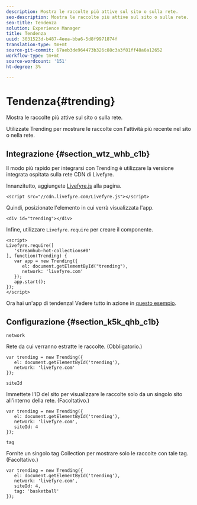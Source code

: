 ```yaml
---
description: Mostra le raccolte più attive sul sito o sulla rete.
seo-description: Mostra le raccolte più attive sul sito o sulla rete.
seo-title: Tendenza
solution: Experience Manager
title: Tendenza
uuid: 3031523d-b487-4eea-bba6-5d8f9971874f
translation-type: tm+mt
source-git-commit: 67aeb3de964473b326c88c3a3f81ff48a6a12652
workflow-type: tm+mt
source-wordcount: '151'
ht-degree: 3%

---
```



# Tendenza{#trending}

Mostra le raccolte più attive sul sito o sulla rete.

Utilizzate Trending per mostrare le raccolte con l&#39;attività più recente nel sito o nella rete.

## Integrazione {#section_wtz_whb_c1b}

Il modo più rapido per integrarsi con Trending è utilizzare la versione integrata ospitata sulla rete CDN di Livefyre.

Innanzitutto, aggiungete [Livefyre.js](https://github.com/Livefyre/Livefyre.js) alla pagina.

```
<script src="//cdn.livefyre.com/Livefyre.js"></script> 
```

Quindi, posizionate l&#39;elemento in cui verrà visualizzata l&#39;app.

```
<div id="trending"></div>
```

Infine, utilizzare `Livefyre.require` per creare il componente.

```
<script> 
Livefyre.require([ 
   'streamhub-hot-collections#0' 
], function(Trending) {     
   var app = new Trending({ 
      el: document.getElementById("trending"), 
      network: 'livefyre.com' 
   }); 
   app.start(); 
}); 
</script>
```

Ora hai un&#39;app di tendenza! Vedere tutto in azione in [questo esempio](https://codepen.io/gobengo/pen/GijEy).

## Configurazione {#section_k5k_qhb_c1b}

`network`

Rete da cui verranno estratte le raccolte. (Obbligatorio.)

```
var trending = new Trending({ 
   el: document.getElementById('trending'), 
   network: 'livefyre.com' 
});
```

`siteId`

Immettete l&#39;ID del sito per visualizzare le raccolte solo da un singolo sito all&#39;interno della rete. (Facoltativo.)

```
var trending = new Trending({ 
   el: document.getElementById('trending'), 
   network: 'livefyre.com', 
   siteId: 4 
});
```

`tag`

Fornite un singolo tag Collection per mostrare solo le raccolte con tale tag. (Facoltativo.)

```
var trending = new Trending({ 
   el: document.getElementById('trending'), 
   network: 'livefyre.com', 
   siteId: 4, 
   tag: 'basketball' 
});
```

